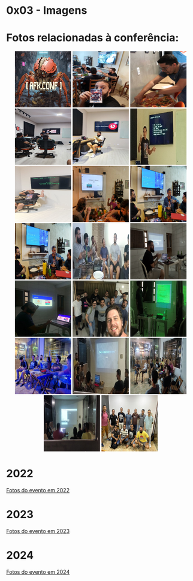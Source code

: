# 0x03 - Imagens

# Fotos relacionadas à conferência:
<div style="width:100%;text-align:center;">
<img src="/assets/logo.jpg" alt="logo" style="height: 150px; width:150px;"/> <img src="/assets/afk.jpeg" alt="logo" style="height: 150px; width:150px;"/>
<img src="/assets/01.jpeg" alt="01" style="height: 150px; width:150px;"/> <img src="/assets/02.jpeg" alt="02" style="height: 150px; width:150px;"/>
<img src="/assets/03.jpeg" alt="03" style="height: 150px; width:150px;"/> <img src="/assets/04.jpeg" alt="04" style="height: 150px; width:150px;"/>
<img src="/assets/05.jpeg" alt="05" style="height: 150px; width:150px;"/> <img src="/assets/06.jpeg" alt="06" style="height: 150px; width:150px;"/>
<img src="/assets/07.jpeg" alt="07" style="height: 150px; width:150px;"/> <img src="/assets/07.jpeg" alt="08" style="height: 150px; width:150px;"/>
<img src="/assets/2023/6.jpeg" alt="09" style="height: 150px; width:150px;"/> <img src="/assets/2022/2.jpg" alt="10" style="height: 150px; width:150px;"/>
<img src="/assets/2022/3.JPG" alt="11" style="height: 150px; width:150px;"/> <img src="/assets/2022/4.JPG" alt="12" style="height: 150px; width:150px;"/>
<img src="/assets/2022/5.jpeg" alt="13" style="height: 150px; width:150px;"/> <img src="/assets/2023/1.jpeg" alt="14" style="height: 150px; width:150px;"/>
<img src="/assets/2023/2.jpeg" alt="15" style="height: 150px; width:150px;"/> <img src="/assets/2023/3.jpeg" alt="16" style="height: 150px; width:150px;"/>
<img src="/assets/2023/4.jpeg" alt="17" style="height: 150px; width:150px;"/> <img src="/assets/2023/5.jpeg" alt="18" style="height: 150px; width:150px;"/>
</div>

# 2022
[Fotos do evento em 2022](file:///assets/2022/)

# 2023
[Fotos do evento em 2023](file:///assets/2023/)

# 2024
[Fotos do evento em 2024](file:///assets/2024/)
